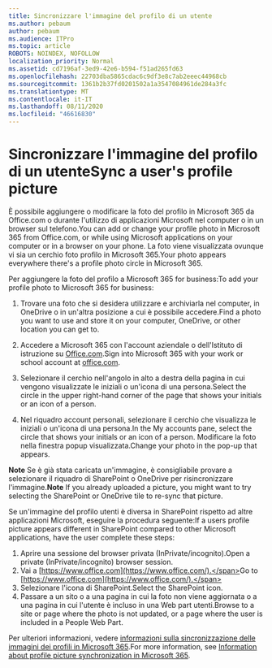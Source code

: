 ```yaml
---
title: Sincronizzare l'immagine del profilo di un utente
ms.author: pebaum
author: pebaum
ms.audience: ITPro
ms.topic: article
ROBOTS: NOINDEX, NOFOLLOW
localization_priority: Normal
ms.assetid: cd7196af-3ed9-42e6-b594-f51ad265fd63
ms.openlocfilehash: 22703dba5865cdac6c9df3e8c7ab2eeec44968cb
ms.sourcegitcommit: 1361b2b37fd0201502a1a3547084961de284a3fc
ms.translationtype: MT
ms.contentlocale: it-IT
ms.lasthandoff: 08/11/2020
ms.locfileid: "46616830"
---
```

# <a name="sync-a-users-profile-picture"></a><span data-ttu-id="4bcdb-102">Sincronizzare l'immagine del profilo di un utente</span><span class="sxs-lookup"><span data-stu-id="4bcdb-102">Sync a user's profile picture</span></span>

<span data-ttu-id="4bcdb-103">È possibile aggiungere o modificare la foto del profilo in Microsoft 365 da Office.com o durante l'utilizzo di applicazioni Microsoft nel computer o in un browser sul telefono.</span><span class="sxs-lookup"><span data-stu-id="4bcdb-103">You can add or change your profile photo in Microsoft 365 from Office.com, or while using Microsoft applications on your computer or in a browser on your phone.</span></span> <span data-ttu-id="4bcdb-104">La foto viene visualizzata ovunque vi sia un cerchio foto profilo in Microsoft 365.</span><span class="sxs-lookup"><span data-stu-id="4bcdb-104">Your photo appears everywhere there's a profile photo circle in Microsoft 365.</span></span>

<span data-ttu-id="4bcdb-105">Per aggiungere la foto del profilo a Microsoft 365 for business:</span><span class="sxs-lookup"><span data-stu-id="4bcdb-105">To add your profile photo to Microsoft 365 for business:</span></span>

1. <span data-ttu-id="4bcdb-106">Trovare una foto che si desidera utilizzare e archiviarla nel computer, in OneDrive o in un'altra posizione a cui è possibile accedere.</span><span class="sxs-lookup"><span data-stu-id="4bcdb-106">Find a photo you want to use and store it on your computer, OneDrive, or other location you can get to.</span></span>

2. <span data-ttu-id="4bcdb-107">Accedere a Microsoft 365 con l'account aziendale o dell'Istituto di istruzione su [Office.com](https://www.office.com).</span><span class="sxs-lookup"><span data-stu-id="4bcdb-107">Sign into Microsoft 365 with your work or school account at [office.com](https://www.office.com).</span></span>

3. <span data-ttu-id="4bcdb-108">Selezionare il cerchio nell'angolo in alto a destra della pagina in cui vengono visualizzate le iniziali o un'icona di una persona.</span><span class="sxs-lookup"><span data-stu-id="4bcdb-108">Select the circle in the upper right-hand corner of the page that shows your initials or an icon of a person.</span></span>

4. <span data-ttu-id="4bcdb-109">Nel riquadro account personali, selezionare il cerchio che visualizza le iniziali o un'icona di una persona.</span><span class="sxs-lookup"><span data-stu-id="4bcdb-109">In the My accounts pane, select the circle that shows your initials or an icon of a person.</span></span> <span data-ttu-id="4bcdb-110">Modificare la foto nella finestra popup visualizzata.</span><span class="sxs-lookup"><span data-stu-id="4bcdb-110">Change your photo in the pop-up that appears.</span></span>

<span data-ttu-id="4bcdb-111">**Note** Se è già stata caricata un'immagine, è consigliabile provare a selezionare il riquadro di SharePoint o OneDrive per risincronizzare l'immagine.</span><span class="sxs-lookup"><span data-stu-id="4bcdb-111">**Note** If you already uploaded a picture, you might want to try selecting the SharePoint or OneDrive tile to re-sync that picture.</span></span>

<span data-ttu-id="4bcdb-112">Se un'immagine del profilo utenti è diversa in SharePoint rispetto ad altre applicazioni Microsoft, eseguire la procedura seguente:</span><span class="sxs-lookup"><span data-stu-id="4bcdb-112">If a users profile picture appears different in SharePoint compared to other Microsoft applications, have the user complete these steps:</span></span>

1. <span data-ttu-id="4bcdb-113">Aprire una sessione del browser privata (InPrivate/incognito).</span><span class="sxs-lookup"><span data-stu-id="4bcdb-113">Open a private (InPrivate/incognito) browser session.</span></span>
2. <span data-ttu-id="4bcdb-114">Vai a [https://www.office.com](https://www.office.com/).</span><span class="sxs-lookup"><span data-stu-id="4bcdb-114">Go to [https://www.office.com](https://www.office.com/).</span></span>
3. <span data-ttu-id="4bcdb-115">Selezionare l'icona di SharePoint.</span><span class="sxs-lookup"><span data-stu-id="4bcdb-115">Select the SharePoint icon.</span></span>
4. <span data-ttu-id="4bcdb-116">Passare a un sito o a una pagina in cui la foto non viene aggiornata o a una pagina in cui l'utente è incluso in una Web part utenti.</span><span class="sxs-lookup"><span data-stu-id="4bcdb-116">Browse to a site or page where the photo is not updated, or a page where the user is included in a People Web Part.</span></span>

<span data-ttu-id="4bcdb-117">Per ulteriori informazioni, vedere [informazioni sulla sincronizzazione delle immagini dei profili in Microsoft 365](https://support.office.com/article/information-about-profile-picture-synchronization-in-office-365-20594d76-d054-4af4-a660-401133e3d48a).</span><span class="sxs-lookup"><span data-stu-id="4bcdb-117">For more information, see [Information about profile picture synchronization in Microsoft 365](https://support.office.com/article/information-about-profile-picture-synchronization-in-office-365-20594d76-d054-4af4-a660-401133e3d48a).</span></span>

